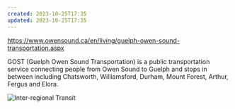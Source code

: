 ```yaml
---
created: 2023-10-25T17:35
updated: 2023-10-25T17:35
---
```

https://www.owensound.ca/en/living/guelph-owen-sound-transportation.aspx

GOST (Guelph Owen Sound Transportation) is a public transportation service connecting people from Owen Sound to Guelph and stops in between including Chatsworth, Williamsford, Durham, Mount Forest, Arthur, Fergus and Elora.

![Inter-regional Transit](https://www.owensound.ca/en/city-hall/resources/InterRegional_Transit_SWO.jpg)